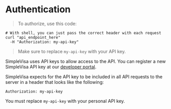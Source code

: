 # Authentication

> To authorize, use this code:

```shell
# With shell, you can just pass the correct header with each request
curl "api_endpoint_here"
  -H "Authorization: my-api-key"
```

> Make sure to replace `my-api-key` with your API key.

SimpleVisa uses API keys to allow access to the API. You can register a new SimpleVisa API key at our [developer portal](http://simplevisa.com/developers).

SimpleVisa expects for the API key to be included in all API requests to the server in a header that looks like the following:

`Authorization: my-api-key`

<aside class="notice">
You must replace <code>my-api-key</code> with your personal API key.
</aside>